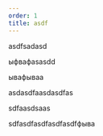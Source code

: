 ```yaml
---
order: 1
title: asdf
---
```


asdfsadasd

ыфвафasasdd

ывафываa

asdasdfaasdasdfas

sdfaasdsaas

sdfasdfasdfasdfasdfфыва
